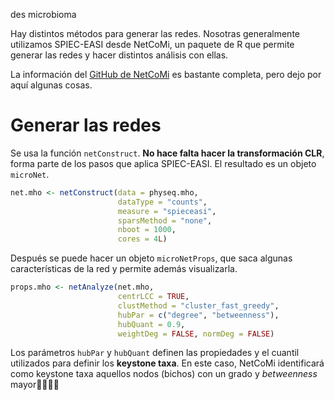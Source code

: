 des microbioma

Hay distintos métodos para generar las redes. Nosotras generalmente utilizamos SPIEC-EASI desde NetCoMi, un paquete de R que permite generar las redes y hacer distintos análisis con ellas.

La información del [GitHub de NetCoMi](https://github.com/stefpeschel/NetCoMi) es bastante completa, pero dejo por aquí algunas cosas.


# Generar las redes

Se usa la función `netConstruct`. **No hace falta hacer la transformación CLR**, forma parte de los pasos que aplica SPIEC-EASI. El resultado es un objeto `microNet`.

```r
net.mho <- netConstruct(data = physeq.mho,
                        dataType = "counts",
                        measure = "spieceasi",
                        sparsMethod = "none",
                        nboot = 1000,
                        cores = 4L)
```

Después se puede hacer un objeto `microNetProps`, que saca algunas características de la red y permite además visualizarla.

```r
props.mho <- netAnalyze(net.mho,
                        centrLCC = TRUE,
                        clustMethod = "cluster_fast_greedy",
                        hubPar = c("degree", "betweenness"),
                        hubQuant = 0.9,
                        weightDeg = FALSE, normDeg = FALSE)
```

Los parámetros `hubPar` y `hubQuant` definen las propiedades y el cuantil utilizados para definir los **keystone taxa**. En este caso, NetCoMi identificará como keystone taxa aquellos nodos (bichos) con un grado y _betweenness_ mayor
